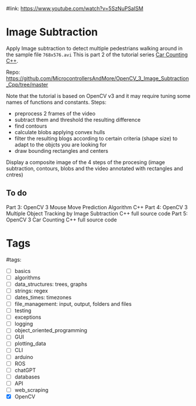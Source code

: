 #link: https://www.youtube.com/watch?v=5SzNuPSaISM

# Image Subtraction

Apply Image subtraction to detect multiple pedestrians walking around in the sample file `768x576.avi`
This is part 2 of the tutorial series [Car Counting C++](https://www.youtube.com/watch?v=Y3ac5rFMNZ0).

Repo: https://github.com/MicrocontrollersAndMore/OpenCV_3_Image_Subtraction_Cpp/tree/master

Note that the tutorial is based on OpenCV v3 and it may require tuning some names of functions and constants. Steps:
- preprocess 2 frames of the video
- subtract them and threshold the resulting difference
- find contours
- calculate blobs applying convex hulls
- filter the resulting blogs according to certain criteria (shape size) to adapt to the objcts you are looking for
- draw bounding rectangles and centers

Display a composite image of the 4 steps of the procesing (image subtraction, contours, blobs and the video annotated with rectangles and cntres)

## To do
Part 3: OpenCV 3 Mouse Move Prediction Algorithm C++
Part 4: OpenCV 3 Multiple Object Tracking by Image Subtraction C++ full source code
Part 5: OpenCV 3 Car Counting C++ full source code

# Tags
#tags: 

- [ ] basics
- [ ] algorithms
- [ ] data_structures: trees, graphs
- [ ] strings: regex
- [ ] dates_times: timezones
- [ ] file_management: input, output, folders and files
- [ ] testing
- [ ] exceptions
- [ ] logging
- [ ] object_oriented_programming
- [ ] GUI
- [ ] plotting_data
- [ ] CLI
- [ ] arduino
- [ ] ROS
- [ ] chatGPT
- [ ] databases
- [ ] API
- [ ] web_scraping
- [x] OpenCV